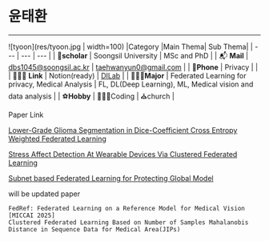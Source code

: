 # 윤태환

---
![tyoon](res/tyoon.jpg | width=100)
|Category |Main Thema| Sub Thema|
| --- | --- | --- |
| 🏫**scholar** | Soongsil University | MSc and PhD |
| 📬  **Mail** | dbs1045@soongsil.ac.kr | taehwanyun0@gmail.com |
| 📱**Phone** | Privacy |  |
| 🧑🏻‍💻   **Link** | Notion(ready) | [DILab](https://dilab.ssu.ac.kr/) |
| 🧑🏻‍💼**Major** | Federated Learning for privacy, Medical Analysis | FL, DL(Deep Learning), ML, Medical vision and data analysis |
| ⚽**Hobby** | 👨🏻‍💻Coding | ⛪church |


Paper Link

[Lower-Grade Glioma Segmentation in Dice-Coefficient Cross Entropy Weighted Federated Learning](https://www.dbpia.co.kr/pdf/pdfView.do?nodeId=NODE11737262)

[Stress Affect Detection At Wearable Devices Via Clustered Federated Learning](https://doi.org/10.3745/PKIPS.y2024m05a.764)

[Subnet based Federated Learning for Protecting Global Model](https://doi.org/10.3745/PKIPS.y2024m10a.701)

will be updated paper
    
    FedRef: Federated Learning on a Reference Model for Medical Vision [MICCAI 2025]
    Clustered Federated Learning Based on Number of Samples Mahalanobis Distance in Sequence Data for Medical Area(JIPs)

